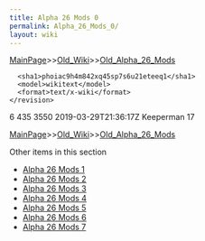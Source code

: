 ```yaml
---
title: Alpha 26 Mods 0
permalink: Alpha_26_Mods_0/
layout: wiki
---
```


[MainPage](/keeperrl_wiki/ "wikilink")>>[Old_Wiki](/keeperrl_wiki/Old_Wiki "wikilink")>>[Old_Alpha_26_Mods](/keeperrl_wiki/Old_Alpha_26_Mods "wikilink")

      <sha1>phoiac9h4m842xq45sp7s6u21eteeq1</sha1>
      <model>wikitext</model>
      <format>text/x-wiki</format>
    </revision>
  </page>
  <page>
    <title>File:ExtractWindowForMods27.png</title>
    <ns>6</ns>
    <id>435</id>
    <revision>
      <id>3550</id>
      <timestamp>2019-03-29T21:36:17Z</timestamp>
      <contributor>
        <username>Keeperman</username>
        <id>17</id>
      </contributor>
      

[MainPage](/keeperrl_wiki/ "wikilink")>>[Old_Wiki](/keeperrl_wiki/Old_Wiki "wikilink")>>[Old_Alpha_26_Mods](/keeperrl_wiki/Old_Alpha_26_Mods "wikilink")

Other items in this section
-    [Alpha 26 Mods 1](/keeperrl_wiki/Alpha_26_Mods_1 "wikilink")
-    [Alpha 26 Mods 2](/keeperrl_wiki/Alpha_26_Mods_2 "wikilink")
-    [Alpha 26 Mods 3](/keeperrl_wiki/Alpha_26_Mods_3 "wikilink")
-    [Alpha 26 Mods 4](/keeperrl_wiki/Alpha_26_Mods_4 "wikilink")
-    [Alpha 26 Mods 5](/keeperrl_wiki/Alpha_26_Mods_5 "wikilink")
-    [Alpha 26 Mods 6](/keeperrl_wiki/Alpha_26_Mods_6 "wikilink")
-    [Alpha 26 Mods 7](/keeperrl_wiki/Alpha_26_Mods_7 "wikilink")
